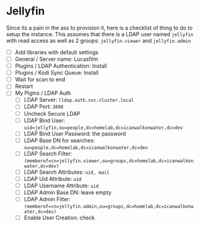 # Jellyfin

Since its a pain in the ass to provision it, here is a checklist of thing to do to setup the instance.
This assumes that there is a LDAP user named `jellyfin` with read access as well as 2 groups: `jellyfin.viewer` and `jellyfin.admin`

- [ ] Add libraries with default settings
- [ ] General / Server name: Lucasfilm
- [ ] Plugins / LDAP Authentication: Install
- [ ] Plugins / Kodi Sync Queue: Install
- [ ] Wait for scan to end
- [ ] Restart
- [ ] My Plgins / LDAP Auth
  - [ ] LDAP Server: `lldap.auth.svc.cluster.local`
  - [ ] LDAP Port: `3890`
  - [ ] Uncheck Secure LDAP
  - [ ] LDAP Bind User: `uid=jellyfin,ou=people,dc=homelab,dc=icanwalkonwater,dc=dev`
  - [ ] LDAP Bind User Password: the password
  - [ ] LDAP Base DN for searches: `ou=people,dc=homelab,dc=icanwalkonwater,dc=dev`
  - [ ] LDAP Search Filter: `(memberof=cn=jellyfin.viewer,ou=groups,dc=homelab,dc=icanwalkonwater,dc=dev)`
  - [ ] LDAP Search Attributes: `uid, mail`
  - [ ] LDAP Uid Attribute: `uid`
  - [ ] LDAP Username Attribute: `uid`
  - [ ] LDAP Admin Base DN: leave empty
  - [ ] LDAP Admin Filter: `(memberof=cn=jellyfin.admin,ou=groups,dc=homelab,dc=icanwalkonwater,dc=dev)`
  - [ ] Enable User Creation: check

